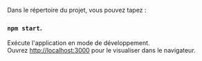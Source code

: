 Dans le répertoire du projet, vous pouvez tapez :

### `npm start`.

Exécute l'application en mode de développement.<br />
Ouvrez [http://localhost:3000](http://localhost:3000) pour le visualiser dans le navigateur.
